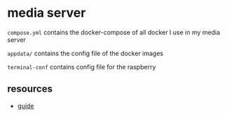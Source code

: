 # media server

`compose.yml` contains the docker-compose of all docker I use in my media server

`appdata/` contains the config file of the docker images

`terminal-conf` contains config file for the raspberry

## resources

- [guide](https://www.smarthomebeginner.com/docker-media-server-2022/)